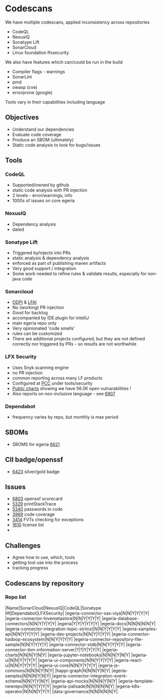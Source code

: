 # Codescans

We have multiple codescans, applied inconsistency across repositories

* CodeQL
* NexusIQ
* Sonatype Lift
* SonarCloud
* Linux foundation lfxsecurity

We also have features which can/could be run in the build

* Compiler flags - warnings
* SonarLint
* pmd
* owasp (cve)
* errorprone (google)

Tools vary in their capabilities including language

## Objectives

* Understand our dependencies
* Evaluate code coverage
* Produce an SBOM (ultimately)
* Static code analysis to look for bugs/issues

## Tools

### CodeQL

* Supported/owned by github
* static code analysis with PR injection
* 2 levels - error/warnings, info
* 1000s of issues on core egeria

### NexusIQ

* Dependency analysis
* dated

### Sonatype Lift

* Triggered by/injects into PRs
* static analysis & dependency analysis
* enforced as part of publishing maven artifacts
* Very good support / integration
* Some work needed to refine rules & validate results, especially for non-java code

### Sonarcloud

* [ODPI](https://sonarcloud.io/organizations/odpi/projects) & [LFAI](https://sonarcloud.io/organizations/odpi-github/projects)
* No (working) PR injection
* Good for backlog
* accompanied by IDE plugin for intelliJ
* main egeria repo only
* Very opinionated 'code smells'
* rules can be customized
* There are additional projects configured, but they are not defined correctly nor triggered by PRs - so results are not worthwhile

### LFX Security

* Uses Snyk scanning engine
* no PR injection
* common reporting across many LF products
* Configured at [PCC](https://projectadmin.lfx.linuxfoundation.org) under tools/security
* [Public charts](https://security.lfx.linuxfoundation.org/#/a0941000012Y73ZAAS/foundation-details?projectId=a092M00001IV4JtQAL&search=Egeria) showing we have 56.5K open vulnarabilities !
* Also reports on non-inclusive language - see [6907](https://github.com/odpi/egeria/issues/6907)

### Dependabot
* frequency varies by repo, but monthly is max period

## SBOMs

* SBOMS for egeria [6621](https://github.com/odpi/egeria/issues/6621)

## CII badge/openssf

* [6423](https://github.com/odpi/egeria/issues/6423) silver/gold badge

## Issues

* [6803](https://github.com/odpi/egeria/issues/6803) openssf scorecard
* [5329](https://github.com/odpi/egeria/issues/5329) printStackTrace
* [5340](https://github.com/odpi/egeria/issues/4340) passwords in code
* [3969](https://github.com/odpi/egeria/issues/3969) code coverage
* [3414](https://github.com/odpi/egeria/issues/3414) FVTs checking for exceptions
* [1610](https://github.com/odpi/egeria/issues/1610) license list
*

## Challenges

* Agree how to use, which, tools
* getting tool use into the process
* tracking progress

## Codescans by repository

### Repo list

|Name|SonarCloud|NexusIQ|CodeQL|Sonatype lift|Dependabot|LFXSecurity|
|egeria-connector-sas-viya|N|N|Y|Y|Y|Y|
|egeria-connector-hivemetastore|N|N|Y|Y|Y|Y|
|egeria-database-connectors|N|N|Y|Y|Y|Y|
|egeria|Y|Y|Y|Y|Y|Y|
|egeria-docs|N|N|N|N|N|Y|
|egeria-connector-integration-topic-strimzi|N|N|Y|Y|Y|Y|
|egeria-samples-api|N|N|Y|Y|Y|Y|
|egeria-dev-projects|N|N|Y|Y|Y|Y|
|egeria-connector-hadoop-ecosystem|N|N|Y|Y|Y|Y|
|egeria-connector-repository-file-sample|N|N|Y|Y|Y|Y|
|egeria-connector-xtdb|N|N|Y|Y|Y|Y|
|egeria-connector-ibm-information-server|?|?|Y|Y|Y|Y|
|egeria-charts|N|N|N|Y|N|Y|
|egeria-jupyter-notebooks|N|N|N|Y|N|Y|
|egeria-ui|N|N|Y|Y|Y|Y|
|egeria-ui-components|N|N|Y|Y|Y|Y|
|egeria-react-ui|N|N|Y|Y|Y|Y|
|egeria-ui-core|N|N|Y|Y|Y|Y|
|egeria-js-commons|N|N|N|Y|N|Y|
|happi-graph|N|N|N|Y|N|Y|
|egeria-samples|N|N|N|Y|N|Y|
|egeria-connector-integration-event-schema|N|N|Y|Y|N|Y|
|egeria-api-mocks|N|N|N|Y|N|Y|
|egeria-template-newrepo|N|N|Y|Y|Y|Y|
|egeria-palisade|N|N|N|N|N|Y|
|egeria-k8s-operator|N|N|N|Y|Y|Y|
|data-governance|N|N|N|N|N|Y|
